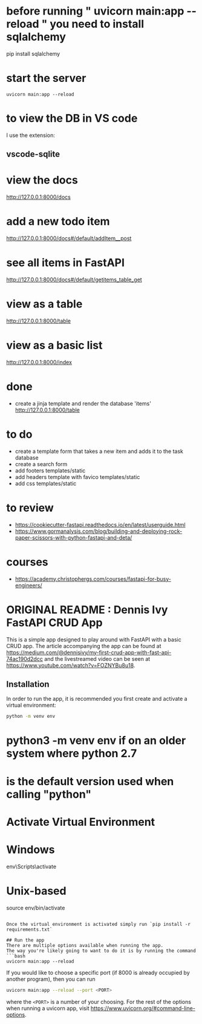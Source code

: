 # before running " uvicorn main:app --reload "  you need to install sqlalchemy
pip install sqlalchemy


# start the server
```uvicorn main:app --reload```


# to view the DB in VS code
I use the extension: 

## vscode-sqlite


# view the docs
http://127.0.0.1:8000/docs

# add a new todo item
http://127.0.0.1:8000/docs#/default/addItem__post

# see all items in FastAPI
http://127.0.0.1:8000/docs#/default/getitems_table_get

# view as a table
http://127.0.0.1:8000/table

# view as a basic list
http://127.0.0.1:8000/index


# done
* create a jinja template and render the database 'items'
http://127.0.0.1:8000/table

# to do 
* create a template form that takes a new item and adds it to the task database
* create a search form
* add footers templates/static
* add headers template with favico templates/static
* add css templates/static


# to review
* https://cookiecutter-fastapi.readthedocs.io/en/latest/userguide.html
* https://www.gormanalysis.com/blog/building-and-deploying-rock-paper-scissors-with-python-fastapi-and-deta/

# courses
* https://academy.christophergs.com/courses/fastapi-for-busy-engineers/

# ORIGINAL README : Dennis Ivy FastAPI CRUD App
This is a simple app designed to play around with FastAPI with a basic CRUD app.
The article accompanying the app can be found at https://medium.com/@dennisivy/my-first-crud-app-with-fast-api-74ac190d2dcc and the livestreamed video can be seen at https://www.youtube.com/watch?v=FOZNYBu8u18.

## Installation
In order to run the app, it is recommended you first create and activate a virtual environment:
```bash
python -m venv env 
```

# python3 -m venv env if on an older system where python 2.7
# is the default version used when calling "python"

# Activate Virtual Environment
# Windows
env\Scripts\activate

# Unix-based
source env/bin/activate
```

Once the virtual environment is activated simply run `pip install -r requirements.txt`

## Run the app
There are multiple options available when running the app.
The way you're likely going to want to do it is by running the command
```bash
uvicorn main:app --reload
```

If you would like to choose a specific port (if 8000 is already occupied by another program), then you can run
```bash
uvicorn main:app --reload --port <PORT>
```
where the `<PORT>` is a number of your choosing.
For the rest of the options when running a uvicorn app, visit https://www.uvicorn.org/#command-line-options.